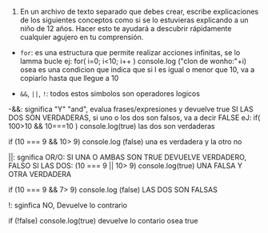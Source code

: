 1. En un archivo de texto separado que debes crear, escribe explicaciones de los siguientes conceptos como si se lo estuvieras explicando a un niño de 12 años. Hacer esto te ayudará a descubrir rápidamente cualquier agujero en tu comprensión.

* `for`: es una estructura que permite realizar acciones infinitas, se lo lamma bucle 
ej:
for( i=0; i<10; i++ )
console.log ("clon de wonho:"+i) 
osea es una condicion que indica que si I es igual o menor que 10, va a copiarlo hasta que llegue a 10 

* `&&`, `||`, `!`: todos estos simbolos son operadores logicos

-&&: significa "Y" "and", evalua frases/expresiones y devuelve true SI LAS DOS SON VERDADERAS, si uno o los dos son falsos, va a decir FALSE 
eJ: if( 100>10 && 10===10 )
console.log(true)  las dos son verdaderas

if (10 === 9 && 10> 9)
console.log (false) una es verdadera y la otro no

||: sgnifica OR/O: SI UNA O AMBAS SON TRUE DEVUELVE VERDADERO, FALSO SI LAS DOS:
(10 === 9 || 10> 9)
console.log(true) UNA FALSA Y OTRA VERDADERA

if (10 === 9 && 7> 9)
console.log (false) LAS DOS 
SON FALSAS

!: sginfica NO, Devuelve lo contrario

if (!false)
console.log(true) devuelve lo contario osea true



